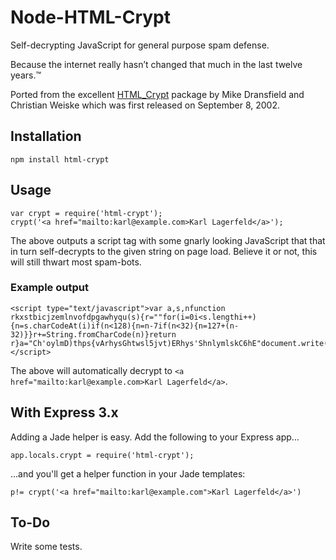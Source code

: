 # Node-HTML-Crypt

Self-decrypting JavaScript for general purpose spam defense.

Because the internet really hasn’t changed that much in the last twelve years.™

Ported from the excellent [HTML_Crypt][1] package by Mike Dransfield and
Christian Weiske which was first released on September 8, 2002.

[1]: http://pear.php.net/package/HTML_Crypt/

## Installation

    npm install html-crypt

## Usage

    var crypt = require('html-crypt');
    crypt('<a href="mailto:karl@example.com>Karl Lagerfeld</a>');

The above outputs a script tag with some gnarly looking JavaScript that
that in turn self-decrypts to the given string on page load. Believe it or not,
this will still thwart most spam-bots.

### Example output

    <script type="text/javascript">var a,s,nfunction rkxstbicjzemlnvofdpgawhyqu(s){r=""for(i=0i<s.lengthi++){n=s.charCodeAt(i)if(n<128){n=n-7if(n<32){n=127+(n-32)}}r+=String.fromCharCode(n)}return r}a="Ch'oylmD)thps{vArhysGhtwsl5jvt)ERhys'ShnlymlskC6hE"document.write(rkxstbicjzemlnvofdpgawhyqu(a))</script>

The above will automatically decrypt to `<a href="mailto:karl@example.com>Karl Lagerfeld</a>`.

## With Express 3.x

Adding a Jade helper is easy. Add the following to your Express app…

    app.locals.crypt = require('html-crypt');

…and you'll get a helper function in your Jade templates:

    p!= crypt('<a href="mailto:karl@example.com">Karl Lagerfeld</a>')

## To-Do

Write some tests.
